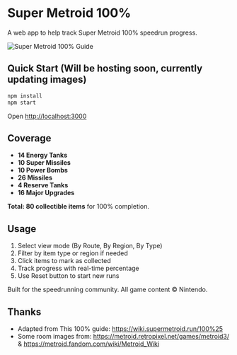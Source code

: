 # Super Metroid 100%

A web app to help track Super Metroid 100% speedrun progress.

![Super Metroid 100% Guide](screenshot.png)

## Quick Start (Will be hosting soon, currently updating images)

```bash
npm install
npm start
```

Open [http://localhost:3000](http://localhost:3000)

## Coverage

- **14 Energy Tanks**
- **10 Super Missiles** 
- **10 Power Bombs**
- **26 Missiles**
- **4 Reserve Tanks**
- **16 Major Upgrades**

**Total: 80 collectible items** for 100% completion.

## Usage

1. Select view mode (By Route, By Region, By Type)
2. Filter by item type or region if needed
3. Click items to mark as collected
4. Track progress with real-time percentage
5. Use Reset button to start new runs

Built for the speedrunning community. All game content © Nintendo.

## Thanks

- Adapted from This 100% guide: https://wiki.supermetroid.run/100%25
- Some room images from: https://metroid.retropixel.net/games/metroid3/ & https://metroid.fandom.com/wiki/Metroid_Wiki
